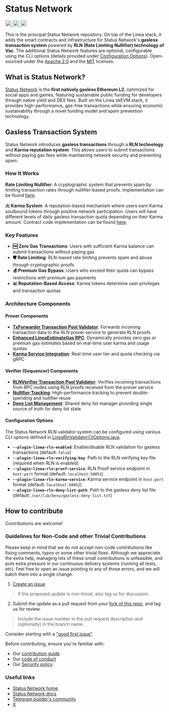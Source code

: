 # Status Network

<a href="https://x.com/StatusL2">
  <img src="https://img.shields.io/badge/X-%23000000.svg?style=for-the-badge&logo=X&logoColor=white" alt="X Follow" height="20">
</a>
<a href="https://github.com/status-im/status-network-monorepo/blob/main/LICENSE-APACHE">
  <img src="https://img.shields.io/badge/License-Apache%202.0-blue.svg" alt="Apache 2.0 License" height="20">
</a>
<a href="https://github.com/status-im/status-network-monorepo/blob/main/LICENSE-MIT">
  <img src="https://img.shields.io/badge/License-MIT-blue.svg" alt="MIT License" height="20">
</a>

This is the principal Status Network repository. 
On top of the Linea stack, it adds the smart contracts and infrastructure for Status Network's **gasless transaction system** powered by **RLN (Rate Limiting Nullifier) technology of Vac**. 
The additional Status Network features are optional, configurable using the CLI options (details provided under [Configuration Options](#configuration-options)).
Open-sourced under the [Apache 2.0](LICENSE-APACHE) and the [MIT](LICENSE-MIT) licenses.

## What is Status Network?

[Status Network](https://status.network) is the **first natively gasless Ethereum L2**, optimized for social apps and games, featuring sustainable public funding for developers through native yield and DEX fees. Built on the Linea zkEVM stack, it provides high-performance, gas-free transactions while ensuring economic sustainability through a novel funding model and spam prevention technology.

## Gasless Transaction System

Status Network introduces **gasless transactions** through a **RLN technology** and **Karma reputation system**. This allows users to submit transactions without paying gas fees while maintaining network security and preventing spam.

### How It Works

**Rate Limiting Nullifier**: A cryptographic system that prevents spam by limiting transaction rates through nullifier-based proofs. Implementation can be found [here](https://github.com/vacp2p/zerokit).

**火 Karma System**: A reputation-based mechanism where users earn Karma soulbound tokens through positive network participation. Users will have different levels of daily gasless transaction quota depending on their Karma amount. Contract code implementation can be found [here](https://github.com/vacp2p/staking-reward-streamer).

### Key Features

- **🆓 Zero Gas Transactions**: Users with sufficient Karma balance can submit transactions without paying gas
- **🛡️ Rate Limiting**: RLN-based rate limiting prevents spam and abuse through cryptographic proofs
- **💰 Premium Gas Bypass**: Users who exceed their quota can bypass restrictions with premium gas payments
- **📊 Reputation-Based Access**: Karma tokens determine user privileges and transaction quotas

### Architecture Components

#### Prover Components
- [**TxForwarder Transaction Pool Validator**](besu-plugins/linea-sequencer/sequencer/src/main/java/net/consensys/linea/sequencer/txpoolvalidation/validators/RlnProverForwarderValidator.java): Forwards incoming transaction data to the RLN prover service to generate RLN proofs
- [**Enhanced LineaEstimateGas RPC**](besu-plugins/linea-sequencer/sequencer/src/main/java/net/consensys/linea/rpc/methods/LineaEstimateGas.java): Dynamically provides zero gas or premium gas estimates based on real-time user karma and usage quotas
- [**Karma Service Integration**](besu-plugins/linea-sequencer/sequencer/src/main/java/net/consensys/linea/sequencer/txpoolvalidation/shared/KarmaServiceClient.java): Real-time user tier and quota checking via gRPC

#### Verifier (Sequencer) Components
- [**RLNVerifier Transaction Pool Validator**](besu-plugins/linea-sequencer/sequencer/src/main/java/net/consensys/linea/sequencer/txpoolvalidation/validators/RlnVerifierValidator.java): Verifies incoming transactions from RPC nodes using RLN proofs received from the prover service
- [**Nullifier Tracking**](besu-plugins/linea-sequencer/sequencer/src/main/java/net/consensys/linea/sequencer/txpoolvalidation/shared/NullifierTracker.java): High-performance tracking to prevent double-spending and nullifier reuse
- [**Deny List Management**](besu-plugins/linea-sequencer/sequencer/src/main/java/net/consensys/linea/sequencer/txpoolvalidation/shared/DenyListManager.java): Shared deny list manager providing single source of truth for deny list state

#### Configuration Options

The Status Network RLN validator system can be configured using various CLI options defined in [LineaRlnValidatorCliOptions.java](besu-plugins/linea-sequencer/sequencer/src/main/java/net/consensys/linea/config/LineaRlnValidatorCliOptions.java).

- **`--plugin-linea-rln-enabled`**: Enable/disable RLN validation for gasless transactions (default: `false`)
- **`--plugin-linea-rln-verifying-key`**: Path to the RLN verifying key file (required when RLN is enabled)
- **`--plugin-linea-rln-proof-service`**: RLN Proof service endpoint in `host:port` format (default: `localhost:50051`)
- **`--plugin-linea-rln-karma-service`**: Karma service endpoint in `host:port` format (default: `localhost:50052`)
- **`--plugin-linea-rln-deny-list-path`**: Path to the gasless deny list file (default: `/var/lib/besu/gasless-deny-list.txt`)

## How to contribute

Contributions are welcome!

### Guidelines for Non-Code and other Trivial Contributions
Please keep in mind that we do not accept non-code contributions like fixing comments, typos or some other trivial fixes. Although we appreciate the extra help, managing lots of these small contributions is unfeasible, and puts extra pressure in our continuous delivery systems (running all tests, etc). Feel free to open an issue pointing to any of those errors, and we will batch them into a single change.

1. [Create an issue](https://github.com/status-im/status-network-monorepo/issues)
> If the proposed update is non-trivial, also tag us for discussion.
2. Submit the update as a pull request from your [fork of this repo](https://github.com/status-im/status-network-monorepo/fork), and tag us for review.
> Include the issue number in the pull request description and (optionally) in the branch name.

Consider starting with a ["good first issue"](https://github.com/status-im/status-network-monorepo/issues?q=is%3Aissue+is%3Aopen+label%3A%22good+first+issue%22).

Before contributing, ensure you're familiar with:

- Our [contribution guide](docs/contribute.md)
- Our [code of conduct](docs/code-of-conduct.md)
- Our [Security policy](docs/security.md)

### Useful links

- [Status Network home](https://status.network)
- [Status Network docs](https://docs.status.network)
- [Telegram builder's community](https://t.me/statusl2)
- [X](https://x.com/StatusL2)
